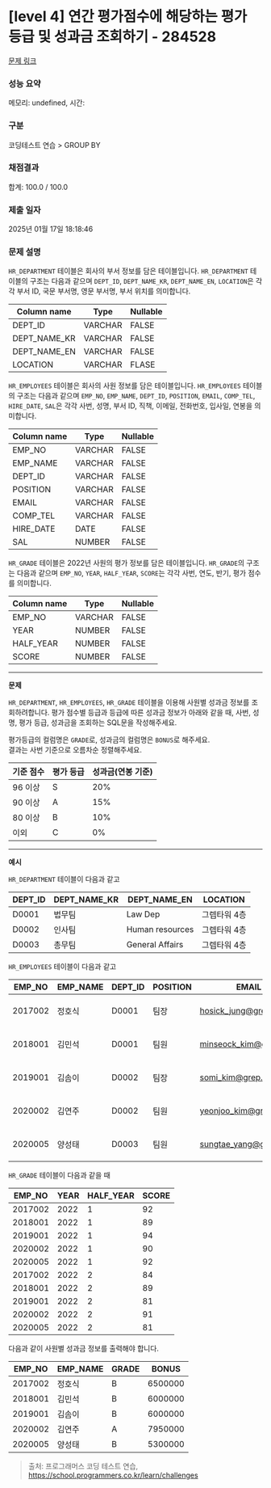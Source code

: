 # \[level 4] 연간 평가점수에 해당하는 평가 등급 및 성과금 조회하기 - 284528

[문제 링크](https://school.programmers.co.kr/learn/courses/30/lessons/284528)

### 성능 요약

메모리: undefined, 시간:

### 구분

코딩테스트 연습 > GROUP BY

### 채점결과

합계: 100.0 / 100.0

### 제출 일자

2025년 01월 17일 18:18:46

### 문제 설명

`HR_DEPARTMENT` 테이블은 회사의 부서 정보를 담은 테이블입니다. `HR_DEPARTMENT` 테이블의 구조는 다음과 같으며 `DEPT_ID`, `DEPT_NAME_KR`, `DEPT_NAME_EN`, `LOCATION`은 각각 부서 ID, 국문 부서명, 영문 부서명, 부서 위치를 의미합니다.

| Column name    | Type    | Nullable |
| -------------- | ------- | -------- |
| DEPT\_ID       | VARCHAR | FALSE    |
| DEPT\_NAME\_KR | VARCHAR | FALSE    |
| DEPT\_NAME\_EN | VARCHAR | FALSE    |
| LOCATION       | VARCHAR | FLASE    |

`HR_EMPLOYEES` 테이블은 회사의 사원 정보를 담은 테이블입니다. `HR_EMPLOYEES` 테이블의 구조는 다음과 같으며 `EMP_NO`, `EMP_NAME`, `DEPT_ID`, `POSITION`, `EMAIL`, `COMP_TEL`, `HIRE_DATE`, `SAL`은 각각 사번, 성명, 부서 ID, 직책, 이메일, 전화번호, 입사일, 연봉을 의미합니다.

| Column name | Type    | Nullable |
| ----------- | ------- | -------- |
| EMP\_NO     | VARCHAR | FALSE    |
| EMP\_NAME   | VARCHAR | FALSE    |
| DEPT\_ID    | VARCHAR | FALSE    |
| POSITION    | VARCHAR | FALSE    |
| EMAIL       | VARCHAR | FALSE    |
| COMP\_TEL   | VARCHAR | FALSE    |
| HIRE\_DATE  | DATE    | FALSE    |
| SAL         | NUMBER  | FALSE    |

`HR_GRADE` 테이블은 2022년 사원의 평가 정보를 담은 테이블입니다. `HR_GRADE`의 구조는 다음과 같으며 `EMP_NO`, `YEAR`, `HALF_YEAR`, `SCORE`는 각각 사번, 연도, 반기, 평가 점수를 의미합니다.

| Column name | Type    | Nullable |
| ----------- | ------- | -------- |
| EMP\_NO     | VARCHAR | FALSE    |
| YEAR        | NUMBER  | FALSE    |
| HALF\_YEAR  | NUMBER  | FALSE    |
| SCORE       | NUMBER  | FALSE    |

***

**문제**

`HR_DEPARTMENT`, `HR_EMPLOYEES`, `HR_GRADE` 테이블을 이용해 사원별 성과금 정보를 조회하려합니다. 평가 점수별 등급과 등급에 따른 성과금 정보가 아래와 같을 때, 사번, 성명, 평가 등급, 성과금을 조회하는 SQL문을 작성해주세요.

평가등급의 컬럼명은 `GRADE`로, 성과금의 컬럼명은 `BONUS`로 해주세요.\
결과는 사번 기준으로 오름차순 정렬해주세요.

| 기준 점수 | 평가 등급 | 성과금(연봉 기준) |
| ----- | ----- | ---------- |
| 96 이상 | S     | 20%        |
| 90 이상 | A     | 15%        |
| 80 이상 | B     | 10%        |
| 이외    | C     | 0%         |

***

**예시**

`HR_DEPARTMENT` 테이블이 다음과 같고

| DEPT\_ID | DEPT\_NAME\_KR | DEPT\_NAME\_EN  | LOCATION |
| -------- | -------------- | --------------- | -------- |
| D0001    | 법무팀            | Law Dep         | 그렙타워 4층  |
| D0002    | 인사팀            | Human resources | 그렙타워 4층  |
| D0003    | 총무팀            | General Affairs | 그렙타워 4층  |

`HR_EMPLOYEES` 테이블이 다음과 같고

| EMP\_NO | EMP\_NAME | DEPT\_ID | POSITION | EMAIL                                                  | COMP\_TEL     | HIRE\_DATE | SAL      |
| ------- | --------- | -------- | -------- | ------------------------------------------------------ | ------------- | ---------- | -------- |
| 2017002 | 정호식       | D0001    | 팀장       | [hosick\_jung@grep.com](mailto:hosick_jung@grep.com)   | 031-8000-1101 | 2017-03-01 | 65000000 |
| 2018001 | 김민석       | D0001    | 팀원       | [minseock\_kim@grep.com](mailto:minseock_kim@grep.com) | 031-8000-1102 | 2018-03-01 | 60000000 |
| 2019001 | 김솜이       | D0002    | 팀장       | [somi\_kim@grep.com](mailto:somi_kim@grep.com)         | 031-8000-1106 | 2019-03-01 | 60000000 |
| 2020002 | 김연주       | D0002    | 팀원       | [yeonjoo\_kim@grep.com](mailto:yeonjoo_kim@grep.com)   | 031-8000-1107 | 2020-03-01 | 53000000 |
| 2020005 | 양성태       | D0003    | 팀원       | [sungtae\_yang@grep.com](mailto:sungtae_yang@grep.com) | 031-8000-1112 | 2020-03-01 | 53000000 |

`HR_GRADE` 테이블이 다음과 같을 때

| EMP\_NO | YEAR | HALF\_YEAR | SCORE |
| ------- | ---- | ---------- | ----- |
| 2017002 | 2022 | 1          | 92    |
| 2018001 | 2022 | 1          | 89    |
| 2019001 | 2022 | 1          | 94    |
| 2020002 | 2022 | 1          | 90    |
| 2020005 | 2022 | 1          | 92    |
| 2017002 | 2022 | 2          | 84    |
| 2018001 | 2022 | 2          | 89    |
| 2019001 | 2022 | 2          | 81    |
| 2020002 | 2022 | 2          | 91    |
| 2020005 | 2022 | 2          | 81    |

다음과 같이 사원별 성과금 정보를 출력해야 합니다.

| EMP\_NO | EMP\_NAME | GRADE | BONUS   |
| ------- | --------- | ----- | ------- |
| 2017002 | 정호식       | B     | 6500000 |
| 2018001 | 김민석       | B     | 6000000 |
| 2019001 | 김솜이       | B     | 6000000 |
| 2020002 | 김연주       | A     | 7950000 |
| 2020005 | 양성태       | B     | 5300000 |

> 출처: 프로그래머스 코딩 테스트 연습, https://school.programmers.co.kr/learn/challenges
